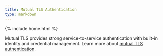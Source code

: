 ```yaml
---
title: Mutual TLS Authentication
type: markdown
---
```

{% include home.html %}

Mutual TLS provides strong service-to-service authentication with built-in identity and credential management.
Learn more about [mutual TLS authentication]({{home}}/docs/concepts/security/mutual-tls.html).
